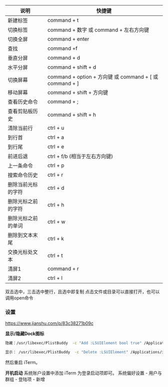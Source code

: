 | 说明               | 快捷键                                                  |
| ------------------ | ------------------------------------------------------- |
| 新建标签           | command + t                                             |
| 切换标签           | command + 数字 或 command + 左右方向键                  |
| 切换全屏           | command + enter                                         |
| 查找               | command +f                                              |
| 垂直分屏           | command + d                                             |
| 水平分屏           | command + shift + d                                     |
| 切换屏幕           | command + option + 方向键 或 command + [ 或 command + ] |
| 移动屏幕           | command + shift + 方向键                                |
| 查看历史命令       | command + ;                                             |
| 查看剪贴板历史     | command + shift + h                                     |
| 清除当前行         | ctrl + u                                                |
| 到行首             | ctrl + a                                                |
| 到行尾             | ctrl + e                                                |
| 前进后退           | ctrl + f/b (相当于左右方向键)                           |
| 上一条命令         | ctrl + p                                                |
| 搜索命令历史       | ctrl + r                                                |
| 删除当前光标的字符 | ctrl + d                                                |
| 删除光标之前的字符 | ctrl + h                                                |
| 删除光标之前的单词 | ctrl + w                                                |
| 删除到文本末尾     | ctrl + k                                                |
| 交换光标处文本     | ctrl + t                                                |
| 清屏1              | command + r                                             |
| 清屏2              | ctrl + l                                                |


双击选中，三击选中整行，且选中即复制
点击文件或目录可以直接打开，也可以调用open命令


### 设置
https://www.jianshu.com/p/83c38271b09c

**显示/隐藏Dock图标**
```bash
隐藏：/usr/libexec/PlistBuddy  -c "Add :LSUIElement bool true" /Applications/iTerm.app/Contents/Info.plist

显示： /usr/libexec/PlistBuddy  -c "Delete :LSUIElement" /Applications/iTerm.app/Contents/Info.plist
```
然后重启 iTerm。

**开机启动**
系统账户设置中添加 iTerm 为登录启动项即可。
系统偏好设置 - 用户与群组 - 登陆项 - 新增